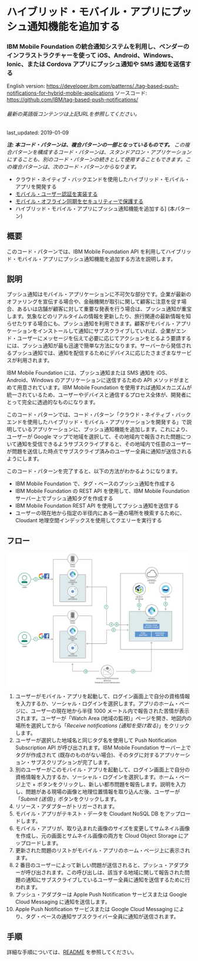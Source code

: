# ハイブリッド・モバイル・アプリにプッシュ通知機能を追加する

### IBM Mobile Foundation の統合通知システムを利用し、ベンダーのインフラストラクチャーを使って iOS、Android、Windows、Ionic、または Cordova アプリにプッシュ通知や SMS 通知を送信する

English version: https://developer.ibm.com/patterns/./tag-based-push-notifications-for-hybrid-mobile-applications
  ソースコード: https://github.com/IBM/tag-based-push-notifications/

###### 最新の英語版コンテンツは上記URLを参照してください。
last_updated: 2019-01-09

 
_**注: 本コード・パターンは、複合パターンの一部となっているものです。** この複合パターンを構成するコード・パターンは、スタンドアロン・アプリケーションにすることも、別のコード・パターンの続きとして使用することもできます。この複合パターンは、次のコード・パターンからなります。_

* クラウド・ネイティブ・バックエンドを使用したハイブリッド・モバイル・アプリを開発する
* [モバイル・ユーザー認証を実装する](https://developer.ibm.com/patterns/implementing-mobile-user-authentication)
* [モバイル・オフライン同期をセキュリティーで保護する](https://github.com/IBM/japan-technology/blob/main/Code-Patterns/secure-offline-synchronization-ibm-mobile-foundation/)
* ハイブリッド・モバイル・アプリにプッシュ通知機能を追加する] (本パターン)

## 概要

このコード・パターンでは、IBM Mobile Foundation API を利用してハイブリッド・モバイル・アプリにプッシュ通知機能を追加する方法を説明します。

## 説明

プッシュ通知はモバイル・アプリケーションに不可欠な部分です。企業が最新のオファリングを宣伝する場合や、金融機関が取引に関して顧客に注意を促す場合、あるいは店舗が顧客に対して重要な発表を行う場合は、プッシュ通知が重宝します。気象などのリアルタイムの情報を更新したり、旅行関連の最新情報を知らせたりする場合にも、プッシュ通知を利用できます。顧客がモバイル・アプリケーションをインストールして通知にサブスクライブしていれば、企業がエンド・ユーザーにメッセージを伝えて必要に応じてアクションをとるよう要請するには、プッシュ通知が最も迅速で簡単な方法になります。サーバーから発信されるプッシュ通知では、通知を配信するためにデバイスに応じたさまざまなサービスが利用されます。

IBM Mobile Foundation には、プッシュ通知または SMS 通知を iOS、Android、Windows のアプリケーションに送信するための API メソッドがまとめて用意されています。IBM Mobile Foundation を使用すれば通知メカニズムが統一されているため、ユーザーやデバイスと通信するプロセス全体が、開発者にとって完全に透過的なものになります。

このコード・パターンでは、コード・パターン「クラウド・ネイティブ・バックエンドを使用したハイブリッド・モバイル・アプリケーションを開発する<!--(/patterns/develop-hybrid-mobile-app-with-cloud-native-back-end/)-->」で説明しているアプリケーションに、プッシュ通知機能を追加します。これにより、ユーザーが Google マップで地域を選択して、その地域内で報告された問題について通知を受信できるようサブスクライブすると、その地域内で任意のユーザーが問題を送信した時点でサブスクライブ済みのユーザー全員に通知が送信されるようにします。

このコード・パターンを完了すると、以下の方法がわかるようになります。

* IBM Mobile Foundation で、タグ・ベースのプッシュ通知を作成する
* IBM Mobile Foundation の REST API を使用して、IBM Mobile Foundation サーバー上でプッシュ通知タグを作成する
* IBM Mobile Foundation REST API を使用してプッシュ通知を送信する
* ユーザーの現在地から指定の半径内にある一連の場所を検索するために、Cloudant 地理空間インデックスを使用してクエリーを実行する

## フロー

![タグ・ベースのプッシュ通知のアーキテクチャーを説明する図](./images/push-notifications-arch-diagram.png)

1. ユーザーがモバイル・アプリを起動して、ログイン画面上で自分の資格情報を入力するか、ソーシャル・ログインを選択します。アプリのホーム・ページに、ユーザーの現在地から半径 1000 メートル内で報告された苦情が表示されます。ユーザーが「Watch Area (地域の監視)」ページを開き、地図内の場所を選択してから「*Receive notifications (通知を受け取る)*」をクリックします。
2. ユーザーが選択した地域名と同じタグ名を使用して Push Notification Subscription API が呼び出されます。IBM Mobile Foundation サーバー上でタグが作成されて (既存のものがない場合)、そのタグに対するアプリケーション・サブスクリプションが完了します。
3. 別のユーザーがこのモバイル・アプリを起動して、ログイン画面上で自分の資格情報を入力するか、ソーシャル・ログインを選択します。ホーム・ページ上で + ボタンをクリックし、新しい都市問題を報告します。説明を入力し、問題がある現場の画像と地理位置情報を取り込んだ後、ユーザーが「*Submit (送信)*」ボタンをクリックします。
4. リソース・アダプターがトリガーされます。
5. モバイル・アプリがテキスト・データを Cloudant NoSQL DB をアップロードします。
6. モバイル・アプリが、取り込まれた画像のサイズを変更してサムネイル画像を作成し、元の画面とサムネイル画像の両方を Cloud Object Storage にアップロードします。
7. 更新された問題のリストがモバイル・アプリのホーム・ページ上に表示されます。
8. 2 番目のユーザーによって新しい問題が送信されると、プッシュ・アダプターが呼び出されます。この呼び出しは、該当する地域に関して報告された問題の通知にサブスクライブしているユーザー全員に通知を送信するために行われます。
9. プッシュ・アダプターは Apple Push Notification サービスまたは Google Cloud Messaging に通知を送信します。
10. Apple Push Notification サービスまたは Google Cloud Messaging により、タグ・ベースの通知サブスクライバー全員に通知が送信されます。

## 手順

詳細な手順については、[README](https://github.com/IBM/tag-based-push-notifications/blob/master/README.md) を参照してください。
